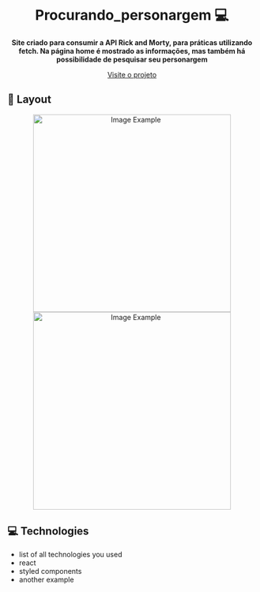 <h1 align="center" style="font-weight: bold;">Procurando_personargem 💻</h1>

<p align="center">
    <b>Site criado para consumir a API Rick and Morty, para práticas utilizando fetch. Na página home é mostrado as informações, mas também há possibilidade de pesquisar seu personargem</b>
</p>

<p align="center">
     <a href="https://procurando-personargem.vercel.app/"> Visite o projeto</a>
</p>

<h2 id="layout">🎨 Layout</h2>

<p align="center">
    <img src="" alt="Image Example" width="400px">
    <img src="../.github/example.png" alt="Image Example" width="400px">
</p>

<h2 id="technologies">💻 Technologies</h2>

- list of all technologies you used
- react
- styled components
- another example
